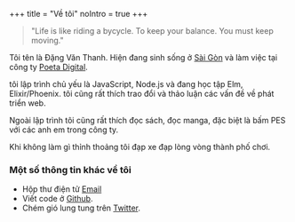 +++
title = "Về tôi"
noIntro = true
+++

<blockquote class="site-blockquote">
"Life is like riding a bycycle. To keep your balance. You must keep moving."
</blockquote>

Tôi tên là Đặng Văn Thanh. Hiện đang sinh sống ở [Sài Gòn](<https://vi.wikipedia.org/wiki/S%C3%A0i_G%C3%B2n_(%C4%91%E1%BB%8Bnh_h%C6%B0%E1%BB%9Bng)>) và làm việc tại công ty [Poeta Digital](https://poetadigital.com).

tôi lập trình chủ yếu là JavaScript, Node.js và đang học tập Elm, Elixir/Phoenix. tôi cũng rất thích trao đổi và thảo luận các vấn đề về phát triển web.

Ngoài lập trình tôi cũng rất thích đọc sách, đọc manga, đặc biệt là bấm PES với các anh em trong công ty.

Khi không làm gì thỉnh thoảng tôi đạp xe đạp lòng vòng thành phố chơi.

### Một số thông tin khác về tôi

- Hộp thư điện tử <a href="mailto:dangvanthanh@dangthanh.org">Email</a>
- Viết code ở [Github](https://github.com/dangvanthanh).
- Chém gió lung tung trên [Twitter](https://twitter.com/dangvanthanh).

